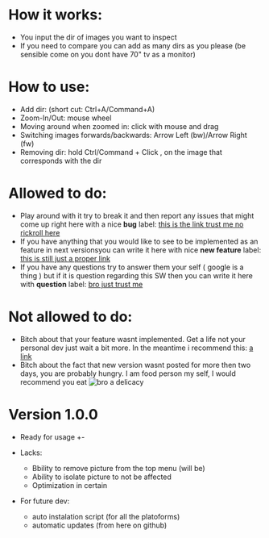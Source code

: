 # How it works:
- You input the dir of images you want to inspect
- If you need to compare you can add as many dirs as you please (be sensible come on you dont have 70" tv as a monitor)
# How to use:
- Add dir: (short cut: Ctrl+A/Command+A)
- Zoom-In/Out: mouse wheel
- Moving around when zoomed in: click with mouse and drag
- Switching images forwards/backwards: Arrow Left (bw)/Arrow Right (fw)
- Removing dir: hold Ctrl/Command + Click , on the image that corresponds with the dir

# Allowed to do:
- Play around with it try to break it and then report any issues that might come up right here with a nice **bug** label: [this is the link trust me no rickroll here](https://github.com/NexFire/PictureExplorer/issues)
- If you have anything that you would like to see to be implemented as an feature in next versionsyou can write it here with nice **new feature** label: [this is still just a proper link](https://github.com/NexFire/PictureExplorer/issues)
- If you have any questions try to answer them your self ( google is a thing ) but if it is question regarding this SW then you can write it here with **question** label: [bro just trust me](https://github.com/NexFire/PictureExplorer/issues)

# Not allowed to do:
- Bitch about that your feature wasnt implemented. Get a life not your personal dev just wait a bit more. In the meantime i recommend this: [a link](https://www.youtube.com/watch?v=dQw4w9WgXcQ)
- Bitch about the fact that new version wasnt posted for more then two days, you are probably hungry. I am food person my self, I would recommend you eat 
![bro a delicacy](https://media1.tenor.com/m/1He5mZI8ND0AAAAC/my-ass.gif)

# Version 1.0.0
- Ready for usage +-
- Lacks:
    - Bbility to remove picture from the top menu (will be)
    - Ability to isolate picture to not be affected 
    - Optimization in certain 

- For future dev: 
    - auto instalation script (for all the platoforms)
    - automatic updates (from here on github)
